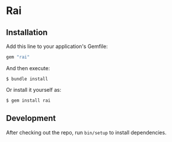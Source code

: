 # Rai

## Installation

Add this line to your application's Gemfile:

```ruby
gem "rai"
```

And then execute:

    $ bundle install

Or install it yourself as:

    $ gem install rai


## Development

After checking out the repo, run `bin/setup` to install dependencies.

